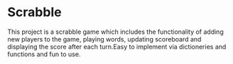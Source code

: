 # Scrabble

This project is a scrabble game which includes the functionality of adding new players to the game, playing words, updating scoreboard and displaying the score after each turn.Easy to implement via dictioneries and functions and fun to use.
